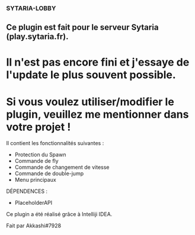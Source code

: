 ### SYTARIA-LOBBY

## Ce plugin est fait pour le serveur Sytaria (play.sytaria.fr).
# Il n'est pas encore fini et j'essaye de l'update le plus souvent possible.
# Si vous voulez utiliser/modifier le plugin, veuillez me mentionner dans votre projet !

Il contient les fonctionnalités suivantes :
  - Protection du Spawn
  - Commande de fly
  - Commande de changement de vitesse
  - Commande de double-jump
  - Menu principaux

DÉPENDENCES :
  - PlaceholderAPI

Ce plugin a été réalisé grâce à Intelliji IDEA.

Fait par Akkashi#7928
